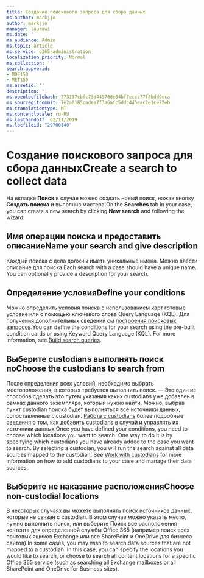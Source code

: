 ```yaml
---
title: Создание поискового запроса для сбора данных
ms.author: markjjo
author: markjjo
manager: laurawi
ms.date: ''
ms.audience: Admin
ms.topic: article
ms.service: o365-administration
localization_priority: Normal
ms.collection: ''
search.appverid:
- MOE150
- MET150
ms.assetid: ''
description: ''
ms.openlocfilehash: 773137cbfc73d449766e04bf7eccc77f8bdd0cca
ms.sourcegitcommit: 7e2a0185cadea7f3a6afc5ddc445eac2e1ce22eb
ms.translationtype: MT
ms.contentlocale: ru-RU
ms.lasthandoff: 02/11/2019
ms.locfileid: "29706140"
---
```

# <a name="create-a-search-to-collect-data"></a><span data-ttu-id="a1490-102">Создание поискового запроса для сбора данных</span><span class="sxs-lookup"><span data-stu-id="a1490-102">Create a search to collect data</span></span>

<span data-ttu-id="a1490-103">На вкладке **Поиск** в случае можно создать новый поиск, нажав кнопку **Создать поиска** и выполнив мастера.</span><span class="sxs-lookup"><span data-stu-id="a1490-103">On the **Searches** tab in your case, you can create a new search by clicking **New search** and following the wizard.</span></span>

## <a name="name-your-search-and-give-description"></a><span data-ttu-id="a1490-104">Имя операции поиска и предоставить описание</span><span class="sxs-lookup"><span data-stu-id="a1490-104">Name your search and give description</span></span>

<span data-ttu-id="a1490-p101">Каждый поиска с дела должны иметь уникальные имена. Можно ввести описание для поиска.</span><span class="sxs-lookup"><span data-stu-id="a1490-p101">Each search with a case should have a unique name. You can optionally provide a description for your search.</span></span> 

## <a name="define-your-conditions"></a><span data-ttu-id="a1490-107">Определение условия</span><span class="sxs-lookup"><span data-stu-id="a1490-107">Define your conditions</span></span>

<span data-ttu-id="a1490-p102">Можно определить условия поиска с использованием карт готовые условие или с помощью ключевого слова Query Language (KQL). Для получения дополнительных сведений см [построения поисковых запросов](building-search-queries.md).</span><span class="sxs-lookup"><span data-stu-id="a1490-p102">You can define the conditions for your search using the pre-built condition cards or using Keyword Query Language (KQL). For more information, see [Build search queries](building-search-queries.md).</span></span>

## <a name="choose-the-custodians-to-search-from"></a><span data-ttu-id="a1490-110">Выберите custodians выполнять поиск по</span><span class="sxs-lookup"><span data-stu-id="a1490-110">Choose the custodians to search from</span></span>

<span data-ttu-id="a1490-p103">После определения всех условий, необходимо выбрать местоположения, в которых требуется выполнить поиск. — Это один из способов сделать это путем указания каких custodians уже добавлен в рамках данного экземпляра, который нужно найти. Можно, выбрав пункт custodian поиска будет выполняться все источники данных, сопоставленные с custodian. [Работа с custodians](managing-custodians.md) более подробные сведения о том, как добавить custodians в случай и управлять их источники данных.</span><span class="sxs-lookup"><span data-stu-id="a1490-p103">Once you have defined your conditions, you need to choose which locations you want to search. One way to do it is by specifying which custodians you have already added to the case you want to search. By selecting a custodian, you will run the search against all data sources mapped to the custodian. See [Work with custodians](managing-custodians.md) for more information on how to add custodians to your case and manage their data sources.</span></span>

## <a name="choose-non-custodial-locations"></a><span data-ttu-id="a1490-115">Выберите не наказание расположения</span><span class="sxs-lookup"><span data-stu-id="a1490-115">Choose non-custodial locations</span></span>

<span data-ttu-id="a1490-p104">В некоторых случаях вы можете выполнять поиск источников данных, которые не связан с custodian. В этом случае можно указать место, нужно выполнить поиск, или выберите Поиск все расположения контента для определенной службы Office 365 (например поиск всех почтовых ящиков Exchange или все SharePoint и OneDrive для бизнеса сайтов).</span><span class="sxs-lookup"><span data-stu-id="a1490-p104">In some cases, you may wish to search data sources that are not mapped to a custodian. In this case, you can specify the locations you would like to search, or choose to search all content locations for a specific Office 365 service (such as searching all Exchange mailboxes or all SharePoint and OneDrive for Business sites).</span></span>